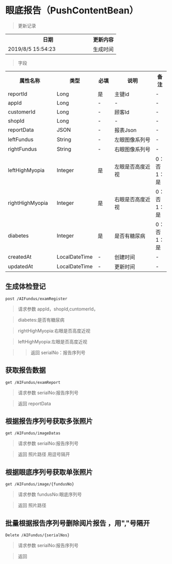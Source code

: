 # 眼底报告（PushContentBean）

> 更新记录

<table>
    <tr>
        <th style="width:250px;">日期</th>
        <th>更新内容</th>
    </tr>
    <tr>
        <td>2019/8/5 15:54:23 </td>
        <td>生成时间</td>
    </tr>
</table>

> 字段

<table>
    <tr>
        <th style="width:150px;">属性名称</th>
        <th style="width:60px;">类型</th>
        <th style="width:60px;">必填</th>
        <th style="width:200px;">说明</th>
        <th>备注</th>
    </tr>
    <tr>
        <td>reportId</td>
        <td>Long</td>
        <td>是</td>
        <td>主键id</td>
        <td>-</td>
    </tr>
<tr>
        <td>appId</td>
        <td>Long</td>
        <td>-</td>
        <td>-</td>
        <td>-</td>
    </tr>
<tr>
        <td>customerId</td>
        <td>Long</td>
        <td>-</td>
        <td>顾客Id</td>
        <td>-</td>
    </tr>
<tr>
        <td>shopId</td>
        <td>Long</td>
        <td>-</td>
        <td>-</td>
        <td>-</td>
    </tr>
    <tr>
        <td>reportData</td>
        <td>JSON</td>
        <td>-</td>
        <td>报表Json</td>
        <td>-</td>
    </tr>
    <tr>
        <td>leftFundus</td>
        <td>String</td>
        <td>-</td>
        <td>左眼图像系列号</td>
        <td>-</td>
    </tr>
    <tr>
        <td>rightFundus</td>
        <td>String</td>
        <td>-</td>
        <td>右眼图像系列号</td>
        <td>-</td>
    </tr>
    <tr>
        <td>leftHighMyopia</td>
        <td>Integer</td>
        <td>是</td>
        <td>左眼是否高度近视</td>
        <td>0：否 1：是</td>
    </tr>
    <tr>
        <td>rightHighMyopia</td>
        <td>Integer</td>
        <td>是</td>
        <td>右眼是否高度近视</td>
        <td>0：否 1：是</td>
    </tr>
    <tr>
        <td>diabetes</td>
        <td>Integer</td>
        <td>是</td>
        <td>是否有糖尿病</td>
        <td>0：否 1：是</td>
    </tr>
    <tr>
        <td>createdAt</td>
        <td>LocalDateTime</td>
        <td>-</td>
        <td>创建时间</td>
        <td>-</td>
    </tr>
    <tr>
        <td>updatedAt</td>
        <td>LocalDateTime</td>
        <td>-</td>
        <td>更新时间</td>
        <td>-</td>
    </tr>
 </table>
  
## 生成体检登记

```
post /AIFundus/examRegister
```
>请求参数 appId，shopId,cuntomerId，

>diabetes:是否有糖尿病
 
>rightHighMyopia:右眼是否高度近视

>leftHighMyopia:左眼是否高度近视

>>返回 serialNo：报告序列号

## 获取报告数据

```
get /AIFundus/examReport
```
>请求参数 serialNo:报告序列号 

>返回 reportData


## 根据报告序列号获取多张照片

```
get /AIFundus/imageDatas
```
>请求参数 serialNo:报告序列号 

>返回 照片路径 用逗号隔开

## 根据眼底序列号获取单张照片

```
get /AIFundus/image/{fundusNo}
```
>请求参数 fundusNo:眼底序列号 

>返回 照片路径


## 批量根据报告序列号删除阅片报告 ，用","号隔开

```
Delete /AIFundus/{serialNos}
```
>请求参数 serialNo:报告序列号 

>返回 